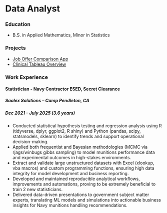 # Data Analyst

### Education
* B.S. in Applied Mathematics, Minor in Statistics

### Projects
* [Job Offer Comparison App](https://larem.shinyapps.io/ButMyIncome1/)
* [Clinical Tableau Overview](https://public.tableau.com/app/profile/anthony.cazares/viz/ClinicalData_17560805233380/Dashboard1)

### Work Experience
#### Statistician - Navy Contractor ESED, Secret Clearance
##### Saalex Solutions – Camp Pendleton, CA 
##### Dec 2021 – July 2025 (3.6 years)
* Conducted statistical hypothesis testing and regression analysis using R (tidyverse, dplyr, ggplot2, R shiny) and Python (pandas, scipy, statsmodels, sklearn) to identify trends and support operational decision-making.  
* Applied both frequentist and Bayesian methodologies (MCMC via rjags/winbugs gibbs sampling) to model munitions performance data and experimental outcomes in high-stakes environments.  
* Extract and validate large unstructured datasets with Excel (xlookup, vba macros) and custom programming functions, ensuring high data integrity for model development and business reporting.  
* Developed and maintained reproducible analytical workflows, improvements and automations, proving to be extremely beneficial to train 2 new statisticians.  
* Delivered data-driven presentations to government subject matter experts, translating ML models and simulations into actionable business insights for Navy munitions handling recommendations.  
